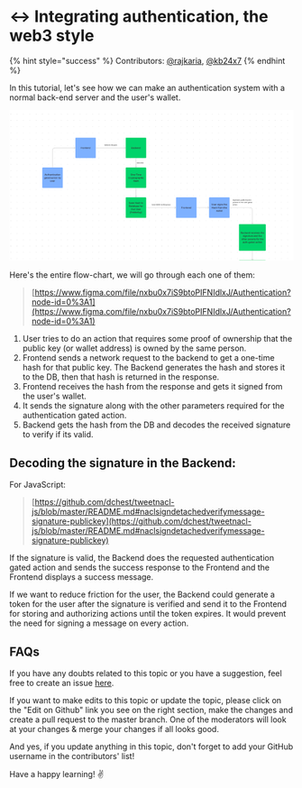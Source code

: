 # ↔ Integrating authentication, the web3 style

{% hint style="success" %}
Contributors: [@rajkaria](https://github.com/rajkaria), [@kb24x7](https://github.com/kb24x7)
{% endhint %}

In this tutorial, let's see how we can make an authentication system with a normal back-end server and the user's wallet.

![](../.gitbook/assets/code-2.png)

Here's the entire flow-chart, we will go through each one of them:

> [https://www.figma.com/file/nxbu0x7iS9btoPIFNIdlxJ/Authentication?node-id=0%3A1](https://www.figma.com/file/nxbu0x7iS9btoPIFNIdlxJ/Authentication?node-id=0%3A1)

1. User tries to do an action that requires some proof of ownership that the public key (or wallet address) is owned by the same person.
2. Frontend sends a network request to the backend to get a one-time hash for that public key. The Backend generates the hash and stores it to the DB, then that hash is returned in the response.
3. Frontend receives the hash from the response and gets it signed from the user's wallet.
4. It sends the signature along with the other parameters required for the authentication gated action.
5. Backend gets the hash from the DB and decodes the received signature to verify if its valid.

## Decoding the signature in the Backend:

For JavaScript:

> [https://github.com/dchest/tweetnacl-js/blob/master/README.md#naclsigndetachedverifymessage-signature-publickey](https://github.com/dchest/tweetnacl-js/blob/master/README.md#naclsigndetachedverifymessage-signature-publickey)

If the signature is valid, the Backend does the requested authentication gated action and sends the success response to the Frontend and the Frontend displays a success message.

If we want to reduce friction for the user, the Backend could generate a token for the user after the signature is verified and send it to the Frontend for storing and authorizing actions until the token expires. It would prevent the need for signing a message on every action.

## FAQs

If you have any doubts related to this topic or you have a suggestion, feel free to create an issue [here](https://github.com/SuperteamDAO/ground-zero/issues).

If you want to make edits to this topic or update the topic, please click on the "Edit on Github" link you see on the right section, make the changes and create a pull request to the master branch. One of the moderators will look at your changes & merge your changes if all looks good.

And yes, if you update anything in this topic, don't forget to add your GitHub username in the contributors' list!

Have a happy learning! ✌️
